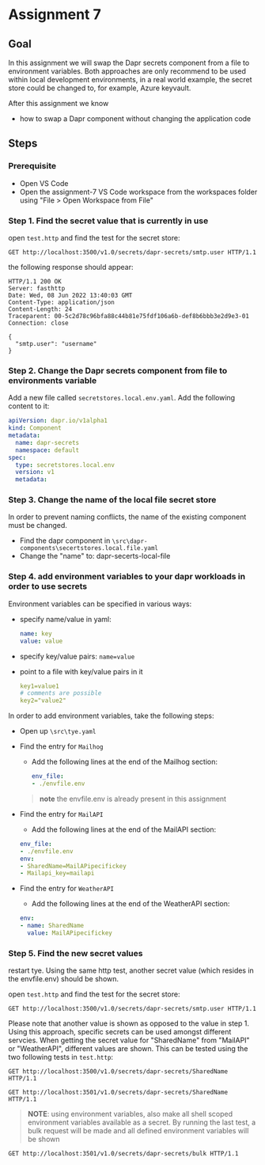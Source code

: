 # Assignment 7

## Goal

In this assignment we will swap the Dapr secrets component from a file to environment variables. Both approaches are only recommend to be used within local development environments, in a real world example, the secret store could be changed to, for example, Azure keyvault.

After this assignment we know

- how to swap a Dapr component without changing the application code

## Steps

### Prerequisite

- Open VS Code
- Open the assignment-7 VS Code workspace from the workspaces folder using "File > Open Workspace from File"

### Step 1. Find the secret value that is currently in use

open ```test.http``` and find the test for the secret store:

```http
GET http://localhost:3500/v1.0/secrets/dapr-secrets/smtp.user HTTP/1.1
```

the following response should appear:

```http
HTTP/1.1 200 OK
Server: fasthttp
Date: Wed, 08 Jun 2022 13:40:03 GMT
Content-Type: application/json
Content-Length: 24
Traceparent: 00-5c2d78c96bfa88c44b81e75fdf106a6b-def8b6bbb3e2d9e3-01
Connection: close

{
  "smtp.user": "username"
}
```

### Step 2. Change the Dapr secrets component from file to environments variable

Add a new file called ```secretstores.local.env.yaml```. Add the following content to it:

```yml
apiVersion: dapr.io/v1alpha1
kind: Component
metadata:
  name: dapr-secrets
  namespace: default
spec:
  type: secretstores.local.env
  version: v1
  metadata:
```

### Step 3. Change the name of the local file secret store

In order to prevent naming conflicts, the name of the existing component must be changed.

- Find the dapr component in ```\src\dapr-components\secertstores.local.file.yaml```
- Change the "name" to: dapr-secerts-local-file

### Step 4. add environment variables to your dapr workloads in order to use secrets

Environment variables can be specified in various ways:

- specify name/value in yaml:
  
  ```yaml
  name: key
  value: value
  ```

- specify key/value pairs:
  ```name=value```
- point to a file with key/value pairs in it
  
  ```yaml
  key1=value1
  # comments are possible
  key2="value2"
  ```

In order to add environment variables, take the following steps:

- Open up ```\src\tye.yaml```
- Find the entry for ```Mailhog```
  - Add the following lines at the end of the Mailhog section:
  
    ```yaml
    env_file:
    - ./envfile.env
    ```

  > **note** the envfile.env is already present in this assignment

- Find the entry for ```MailAPI```
  - Add the following lines at the end of the MailAPI section:

  ```yaml
  env_file:
  - ./envfile.env
  env:
  - SharedName=MailAPipecifickey
  - Mailapi_key=mailapi
  ```

- Find the entry for ```WeatherAPI```
  - Add the following lines at the end of the WeatherAPI section:

  ```yaml
  env:
  - name: SharedName
    value: MailAPipecifickey
  ```

### Step 5. Find the new secret values

restart tye. Using the same http test, another secret value (which resides in the envfile.env) should be shown.

open ```test.http``` and find the test for the secret store:

```http
GET http://localhost:3500/v1.0/secrets/dapr-secrets/smtp.user HTTP/1.1
```

Please note that another value is shown as opposed to the value in step 1. Using this approach, specific secrets can be used amongst different servcies. When getting the secret value for "SharedName" from "MailAPI" or "WeatherAPI", different values are shown. This can be tested using the two following tests in ```test.http```:

```http
GET http://localhost:3500/v1.0/secrets/dapr-secrets/SharedName HTTP/1.1
```

```http
GET http://localhost:3501/v1.0/secrets/dapr-secrets/SharedName HTTP/1.1
```

> **NOTE**: using environment variables, also make all shell scoped environment variables available as a secret. By running the last test, a bulk request will be made and all defined environment variables will be shown

```http
GET http://localhost:3501/v1.0/secrets/dapr-secrets/bulk HTTP/1.1
```
